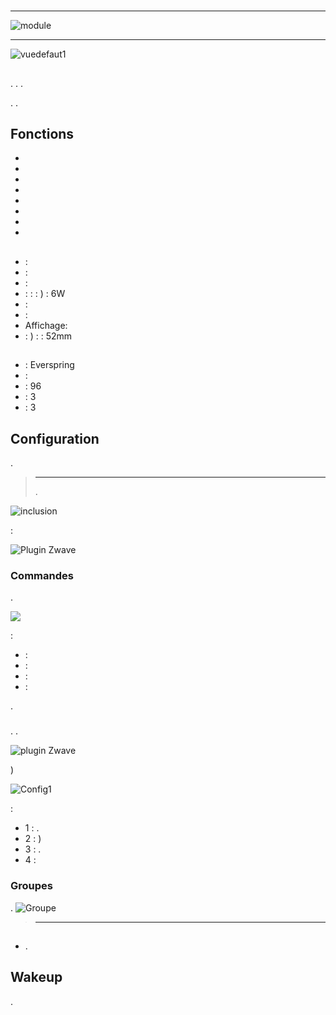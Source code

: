 # 

 ****

![module](images/everspring.AD147-6/module.jpg)

 ****

![vuedefaut1](images/everspring.AD147-6/vuedefaut1.jpg)

## 

. . .

. .

## Fonctions

-   
-   
-   
-   
-   
-   
-   
-   

## 

-    : 
-    : 
-    : 
-    :  :  : ) : 6W
-    : 
-    : 
-   Affichage: 
-    : ) :  : 52mm

## 

-    : Everspring
-    : 
-    : 96
-    : 3
-    : 3

## Configuration

 [](https://doc.jeedom.com/en_US/plugins/automation%20protocol/openzwave/).

> ****
>
> . 

![inclusion](images/everspring.AD147-6/inclusion.jpg)

 :

![Plugin Zwave](images/everspring.AD147-6/information.jpg)

### Commandes

.

![](images/everspring.AD147-6/commandes.jpg)

 :

-    : 
-    : 
-    : 
-    : 

.

### 

. .

![ plugin Zwave](images/plugin/bouton_configuration.jpg)

)

![Config1](images/everspring.AD147-6/config1.jpg)

 :

-   1 : .
-   2 : )
-   3 : .
-   4 : 

### Groupes

.
![Groupe](images/everspring.AD147-6/groupe.jpg)

> ****
>
> 

## 

### 

-   .

## Wakeup

.

